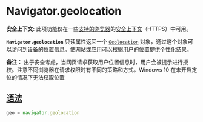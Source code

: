 # Navigator.geolocation

**安全上下文:** 此项功能仅在一些[支持的浏览器](https://developer.mozilla.org/zh-CN/docs/Web/API/Navigator/geolocation#浏览器兼容性)的[安全上下文](https://developer.mozilla.org/zh-CN/docs/Web/Security/Secure_Contexts)（HTTPS）中可用。

**`Navigator.geolocation`** 只读属性返回一个 [`Geolocation`](https://developer.mozilla.org/zh-CN/docs/Web/API/Geolocation) 对象，通过这个对象可以访问到设备的位置信息。使网站或应用可以根据用户的位置提供个性化结果。

**备注：** 出于安全考虑，当网页请求获取用户位置信息时，用户会被提示进行授权。注意不同浏览器在请求权限时有不同的策略和方式。Windows 10 在未开启定位的情况下无法获取位置

## [语法](https://developer.mozilla.org/zh-CN/docs/Web/API/Navigator/geolocation#语法)

```js
geo = navigator.geolocation
```